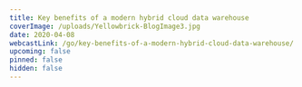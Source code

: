 ```yaml
---
title: Key benefits of a modern hybrid cloud data warehouse
coverImage: /uploads/Yellowbrick-BlogImage3.jpg
date: 2020-04-08
webcastLink: /go/key-benefits-of-a-modern-hybrid-cloud-data-warehouse/
upcoming: false
pinned: false
hidden: false
---
```

